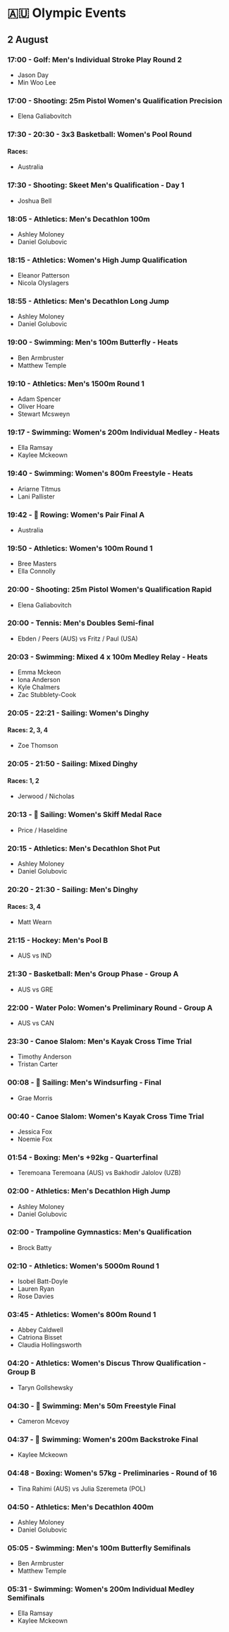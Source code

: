 # 🇦🇺 Olympic Events

## 2 August

### 17:00 - Golf: Men's Individual Stroke Play Round 2
* Jason Day
* Min Woo Lee

### 17:00 - Shooting: 25m Pistol Women's Qualification Precision
* Elena Galiabovitch

### 17:30 - 20:30 - 3x3 Basketball: Women's Pool Round
#### Races: 
* Australia

### 17:30 - Shooting: Skeet Men's Qualification - Day 1
* Joshua Bell

### 18:05 - Athletics: Men's Decathlon 100m
* Ashley Moloney
* Daniel Golubovic

### 18:15 - Athletics: Women's High Jump Qualification
* Eleanor Patterson
* Nicola Olyslagers

### 18:55 - Athletics: Men's Decathlon Long Jump
* Ashley Moloney
* Daniel Golubovic

### 19:00 - Swimming: Men's 100m Butterfly - Heats
* Ben Armbruster
* Matthew Temple

### 19:10 - Athletics: Men's 1500m Round 1
* Adam Spencer
* Oliver Hoare
* Stewart Mcsweyn

### 19:17 - Swimming: Women's 200m Individual Medley - Heats
* Ella Ramsay
* Kaylee Mckeown

### 19:40 - Swimming: Women's 800m Freestyle - Heats
* Ariarne Titmus
* Lani Pallister

### 19:42 - 🏅 Rowing: Women's Pair Final A
* Australia

### 19:50 - Athletics: Women's 100m Round 1
* Bree Masters
* Ella Connolly

### 20:00 - Shooting: 25m Pistol Women's Qualification Rapid
* Elena Galiabovitch

### 20:00 - Tennis: Men's Doubles Semi-final
* Ebden / Peers (AUS) vs Fritz / Paul (USA)

### 20:03 - Swimming: Mixed 4 x 100m Medley Relay - Heats
* Emma Mckeon
* Iona Anderson
* Kyle Chalmers
* Zac Stubblety-Cook

### 20:05 - 22:21 - Sailing: Women's Dinghy
#### Races: 2, 3, 4
* Zoe Thomson

### 20:05 - 21:50 - Sailing: Mixed Dinghy
#### Races: 1, 2
* Jerwood / Nicholas

### 20:13 - 🏅 Sailing: Women's Skiff Medal Race
* Price / Haseldine

### 20:15 - Athletics: Men's Decathlon Shot Put
* Ashley Moloney
* Daniel Golubovic

### 20:20 - 21:30 - Sailing: Men's Dinghy
#### Races: 3, 4
* Matt Wearn

### 21:15 - Hockey: Men's Pool B
* AUS vs IND

### 21:30 - Basketball: Men's Group Phase - Group A
* AUS vs GRE

### 22:00 - Water Polo: Women's Preliminary Round - Group A
* AUS vs CAN

### 23:30 - Canoe Slalom: Men's Kayak Cross Time Trial
* Timothy Anderson
* Tristan Carter

### 00:08 - 🏅 Sailing: Men's Windsurfing - Final
* Grae Morris

### 00:40 - Canoe Slalom: Women's Kayak Cross Time Trial
* Jessica Fox
* Noemie Fox

### 01:54 - Boxing: Men's +92kg - Quarterfinal
* Teremoana Teremoana (AUS) vs Bakhodir Jalolov (UZB)

### 02:00 - Athletics: Men's Decathlon High Jump
* Ashley Moloney
* Daniel Golubovic

### 02:00 - Trampoline Gymnastics: Men's Qualification
* Brock Batty

### 02:10 - Athletics: Women's 5000m Round 1
* Isobel Batt-Doyle
* Lauren Ryan
* Rose Davies

### 03:45 - Athletics: Women's 800m Round 1
* Abbey Caldwell
* Catriona Bisset
* Claudia Hollingsworth

### 04:20 - Athletics: Women's Discus Throw Qualification - Group B
* Taryn Gollshewsky

### 04:30 - 🏅 Swimming: Men's 50m Freestyle Final
* Cameron Mcevoy

### 04:37 - 🏅 Swimming: Women's 200m Backstroke Final
* Kaylee Mckeown

### 04:48 - Boxing: Women's 57kg - Preliminaries - Round of 16
* Tina Rahimi (AUS) vs Julia Szeremeta (POL)

### 04:50 - Athletics: Men's Decathlon 400m
* Ashley Moloney
* Daniel Golubovic

### 05:05 - Swimming: Men's 100m Butterfly Semifinals
* Ben Armbruster
* Matthew Temple

### 05:31 - Swimming: Women's 200m Individual Medley Semifinals
* Ella Ramsay
* Kaylee Mckeown

